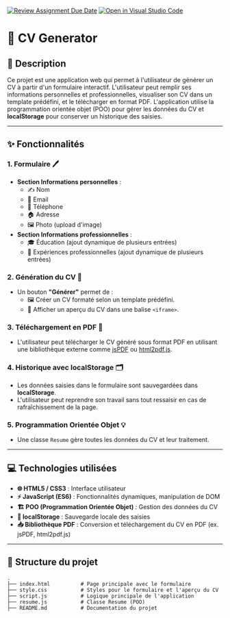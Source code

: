 [![Review Assignment Due Date](https://classroom.github.com/assets/deadline-readme-button-22041afd0340ce965d47ae6ef1cefeee28c7c493a6346c4f15d667ab976d596c.svg)](https://classroom.github.com/a/njaFCGWI)
[![Open in Visual Studio Code](https://classroom.github.com/assets/open-in-vscode-2e0aaae1b6195c2367325f4f02e2d04e9abb55f0b24a779b69b11b9e10269abc.svg)](https://classroom.github.com/online_ide?assignment_repo_id=17247027&assignment_repo_type=AssignmentRepo)
# 📝 CV Generator

## 📖 Description

Ce projet est une application web qui permet à l'utilisateur de générer un CV à partir d'un formulaire interactif. L'utilisateur peut remplir ses informations personnelles et professionnelles, visualiser son CV dans un template prédéfini, et le télécharger en format PDF. L'application utilise la programmation orientée objet (POO) pour gérer les données du CV et **localStorage** pour conserver un historique des saisies.

---

## ✨ Fonctionnalités

### 1. **Formulaire** 🖊️  
- **Section Informations personnelles** :  
  - ✍️ Nom  
  - 📧 Email  
  - 📱 Téléphone  
  - 🏠 Adresse  
  - 🖼️ Photo (upload d'image)  
- **Section Informations professionnelles** :  
  - 🎓 Éducation (ajout dynamique de plusieurs entrées)  
  - 💼 Expériences professionnelles (ajout dynamique de plusieurs entrées)

### 2. **Génération du CV** 🚀  
- Un bouton **"Générer"** permet de :  
  - 🖼️ Créer un CV formaté selon un template prédéfini.  
  - 👀 Afficher un aperçu du CV dans une balise `<iframe>`.

### 3. **Téléchargement en PDF** 📄  
- L'utilisateur peut télécharger le CV généré sous format PDF en utilisant une bibliothèque externe comme [jsPDF](https://github.com/parallax/jsPDF) ou [html2pdf.js](https://github.com/eKoopmans/html2pdf.js).

### 4. **Historique avec localStorage** 🗂️  
- Les données saisies dans le formulaire sont sauvegardées dans **localStorage**.  
- L'utilisateur peut reprendre son travail sans tout ressaisir en cas de rafraîchissement de la page.

### 5. **Programmation Orientée Objet** 💡  
- Une classe `Resume` gère toutes les données du CV et leur traitement.

---

## 💻 Technologies utilisées

- **🌐 HTML5 / CSS3** : Interface utilisateur  
- **⚡ JavaScript (ES6)** : Fonctionnalités dynamiques, manipulation de DOM  
- **🏗️ POO (Programmation Orientée Objet)** : Gestion des données du CV  
- **📂 localStorage** : Sauvegarde locale des saisies  
- **📥 Bibliothèque PDF** : Conversion et téléchargement du CV en PDF (ex. jsPDF, html2pdf.js)

---

## 📂 Structure du projet

```plaintext
.
├── index.html          # Page principale avec le formulaire
├── style.css           # Styles pour le formulaire et l'aperçu du CV
├── script.js           # Logique principale de l'application
├── resume.js           # Classe Resume (POO)
├── README.md           # Documentation du projet
